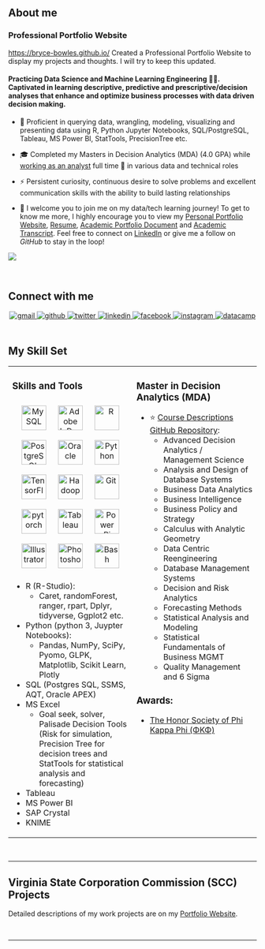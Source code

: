 <!--
**bryce-bowles/bryce-bowles** is a ✨ _special_ ✨ repository because its `README.md` (this file) appears on your GitHub profile.

Here are some ideas to get you started:

- 🔭 I’m currently working on ...
- 🌱 I’m currently learning ...

- 👯 I’m looking to collaborate on ...
- 🤔 I’m looking for help with ...
- 💬 Ask me about ...
- 📫 How to reach me: ...
- 😄 Pronouns: ...
- ⚡ Fun fact: ...
-->


<!--
- <div align="center">
- <img src="https://rishavanand.github.io/static/images/greetings.gif" align="center" style="width: 100%" />
- </div>  
-->

## About me

### Professional Portfolio Website
https://bryce-bowles.github.io/ Created a Professional Portfolio Website to display my projects and thoughts. I will try to keep this updated.



#### Practicing Data Science and Machine Learning Engineering 👨‍💻. Captivated in learning descriptive, predictive and prescriptive/decision analyses that enhance and optimize business processes with data driven decision making.   
  
- 🌱 Proficient in querying data, wrangling, modeling, visualizing and presenting data using R, Python Jupyter Notebooks, SQL/PostgreSQL, Tableau, MS Power BI, StatTools, PrecisionTree etc.  


- 🎓 Completed my Masters in Decision Analytics (MDA) (4.0 GPA) while [working as an analyst](https://github.com/bryce-bowles/SCC-Work-Experience.git) full time 💼 in various data and technical roles  
  

- ⚡ Persistent curiosity, continuous desire to solve problems and excellent communication skills with the ability to build lasting relationships  
  

- 📶 I welcome you to join me on my data/tech learning journey! To get to know me more, I highly encourage you to view my [Personal Portfolio Website](https://bryce-bowles.github.io/), [Resume](Bryce_Bowles_Resume.pdf), [Academic Portfolio Document](https://github.com/bryce-bowles/bryce-bowles/blob/main/Bryce_Bowles_Academic-Portfolio.pdf) and [Academic Transcript](https://github.com/bryce-bowles/MDA_Course-info/blob/e0cf48ce251b57412262a481e4c149a8e5900eaa/Academic-Transcript.pdf). Feel free to connect on [LinkedIn](http://www.linkedin.com/in/bryce-bowles) or give me a follow on *GitHub* to stay in the loop!
  
![](https://komarev.com/ghpvc/?username=bryce-bowles&color=green)

<br/>  

## Connect with me  
<div align="center">
<a href="mailto:bowlesb94@gmail.com" target="_blank">
<img src=https://img.shields.io/badge/gmail-%23000000.svg?&style=for-the-badge&logo=gmail&logoColor=red alt=gmail style="margin-bottom: 5px;" />
</a> 
<a href="https://github.com/bryce-bowles" target="_blank">
<img src=https://img.shields.io/badge/github-%2324292e.svg?&style=for-the-badge&logo=github&logoColor=white alt=github style="margin-bottom: 5px;" />
</a>
<a href="https://twitter.com/Brizzy_bowles" target="_blank">
<img src=https://img.shields.io/badge/twitter-%2300acee.svg?&style=for-the-badge&logo=twitter&logoColor=white alt=twitter style="margin-bottom: 5px;" />
</a>
<a href="https://linkedin.com/in/bryce-bowles" target="_blank">
<img src=https://img.shields.io/badge/linkedin-%231E77B5.svg?&style=for-the-badge&logo=linkedin&logoColor=white alt=linkedin style="margin-bottom: 5px;" />
</a>
<a href="https://www.facebook.com/bbowles17" target="_blank">
<img src=https://img.shields.io/badge/facebook-%232E87FB.svg?&style=for-the-badge&logo=facebook&logoColor=white alt=facebook style="margin-bottom: 5px;" />
</a>
<a href="https://instagram.com/bryce_bowles" target="_blank">
<img src=https://img.shields.io/badge/instagram-%23000000.svg?&style=for-the-badge&logo=instagram&logoColor=white alt=instagram style="margin-bottom: 5px;" />
</a> 
<a href="https://www.datacamp.com/profile/bowlesbe" target="_blank">
<img src=https://img.shields.io/badge/datacamp-%231E77B5.svg?&style=for-the-badge&logo=datacamp&logoColor=green alt=datacamp style="margin-bottom: 5px;" />
</a>

</div>  
  

<br/>  


## My Skill Set  
<table><tr><td valign="top" width="50%">



### Skills and Tools 
<div align="center">  
<img style="margin: 10px" src="https://profilinator.rishav.dev/skills-assets/mysql-original-wordmark.svg" alt="MySQL" height="50" />  
<img style="margin: 10px" src="https://profilinator.rishav.dev/skills-assets/adobeindesign.svg" alt="Adobe InDesign" height="50" />  
<img style="margin: 10px" src="https://profilinator.rishav.dev/skills-assets/r.svg" alt="R" height="50" />  
<img style="margin: 10px" src="https://profilinator.rishav.dev/skills-assets/postgresql-original-wordmark.svg" alt="PostgreSQL" height="50" />  
<img style="margin: 10px" src="https://profilinator.rishav.dev/skills-assets/oracle-original.svg" alt="Oracle" height="50" />  
<img style="margin: 10px" src="https://profilinator.rishav.dev/skills-assets/python-original.svg" alt="Python" height="50" />  
<img style="margin: 10px" src="https://profilinator.rishav.dev/skills-assets/tensorflow-icon.svg" alt="TensorFlow" height="50" />  
<img style="margin: 10px" src="https://profilinator.rishav.dev/skills-assets/apache_hadoop-icon.svg" alt="Hadoop" height="50" />  
<img style="margin: 10px" src="https://profilinator.rishav.dev/skills-assets/git-scm-icon.svg" alt="Git" height="50" />  
<img style="margin: 10px" src="https://profilinator.rishav.dev/skills-assets/pytorch-icon.svg" alt="pytorch" height="50" />  
<img style="margin: 10px" src="https://profilinator.rishav.dev/skills-assets/tableau.svg" alt="Tableau" height="50" />  
<img style="margin: 10px" src="https://profilinator.rishav.dev/skills-assets/powerbi.png" alt="Power Bi" height="50" />  
<img style="margin: 10px" src="https://profilinator.rishav.dev/skills-assets/adobe_illustrator-icon.svg" alt="Illustrator" height="50" />  
<img style="margin: 10px" src="https://profilinator.rishav.dev/skills-assets/photoshop-plain.svg" alt="Photoshop" height="50" />  
<img style="margin: 10px" src="https://profilinator.rishav.dev/skills-assets/gnu_bash-icon.svg" alt="Bash" height="50" />  
</div>

* R (R-Studio): 
  * Caret, randomForest, ranger, rpart, Dplyr, tidyverse, Ggplot2 etc.
* Python (python 3, Juypter Notebooks): 
  * Pandas, NumPy, SciPy, Pyomo, GLPK, Matplotlib, Scikit Learn, Plotly
* SQL (Postgres SQL, SSMS, AQT, Oracle APEX)
* MS Excel
  * Goal seek, solver, Palisade Decision Tools (Risk for simulation, Precision Tree for decision trees and StatTools for statistical analysis and forecasting)
* Tableau
* MS Power BI
* SAP Crystal 
* KNIME


</td><td valign="top" width="50%">
  
<!--
![rams-logo](https://user-images.githubusercontent.com/65502025/150581184-d2fb9f91-94ec-4b0f-85e8-c2623c79e599.png)
-->
  
### Master in Decision Analytics (MDA)

* :star: [Course Descriptions GitHub Repository](https://github.com/bryce-bowles/MDA_Course-info):  
    * Advanced Decision Analytics / Management Science
    * Analysis and Design of Database Systems
    * Business Data Analytics
    * Business Intelligence  
    * Business Policy and Strategy
    * Calculus with Analytic Geometry
    * Data Centric Reengineering
    * Database Management Systems
    * Decision and Risk Analytics
    * Forecasting Methods
    * Statistical Analysis and Modeling
    * Statistical Fundamentals of Business MGMT 
    * Quality Management and 6 Sigma

### Awards:
* [The Honor Society of Phi Kappa Phi (ΦΚΦ)](https://github.com/bryce-bowles/MDA_Course-info/blob/f4e2262c67de49d7a5f8b5bb244f593f5c62697c/Phi%20Kappa%20Phi/README.md)

</td></tr></table>  

<br/>  

----
## Virginia State Corporation Commission (SCC) Projects

Detailed descriptions of my work projects are on my [Portfolio Website](https://bryce-bowles.github.io/work-experience.html).

<br/> 

----


